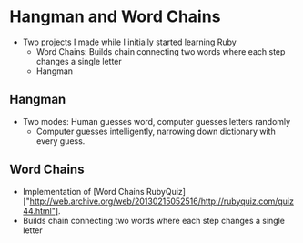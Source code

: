 # Hangman and Word Chains
* Two projects I made while I initially started learning Ruby
  * Word Chains: Builds chain connecting two words where each step changes a single letter
  * Hangman

## Hangman
* Two modes: Human guesses word, computer guesses letters randomly
  * Computer guesses intelligently, narrowing down dictionary with every guess.

## Word Chains
* Implementation of [Word Chains RubyQuiz]["http://web.archive.org/web/20130215052516/http://rubyquiz.com/quiz44.html"].
* Builds chain connecting two words where each step changes a single letter